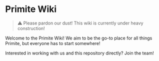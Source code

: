 # Primite Wiki

> :warning: Please pardon our dust! This wiki is currently under heavy construction!

Welcome to the Primite Wiki! We aim to be the go-to place for all things Primite, but everyone has to start somewhere!

Interested in working with us and this repository directly? Join the team!
